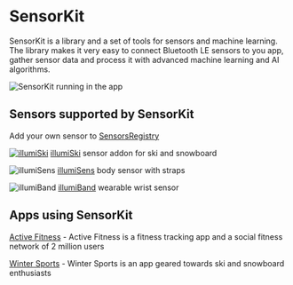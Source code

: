 # SensorKit

SensorKit is a library and a set of tools for sensors and machine learning. The library makes it very easy to connect Bluetooth LE sensors to you app, gather sensor data and process it with advanced machine learning and AI algorithms.

![SensorKit running in the app](https://github.com/kevinash/SensorKit/blob/master/assets/sensorkit_app_250.png)

## Sensors supported by SensorKit

Add your own sensor to [SensorsRegistry](https://github.com/kevinash/SensorKit/blob/master/SensorKit/SensorsRegistry.cs)

[![illumiSki](https://github.com/kevinash/SensorKit/blob/master/assets/illumiski-150.png)](https://illumisens.com/collections/frontpage/products/illumiski-ski-sensor) [illumiSki](https://illumisens.com/collections/frontpage/products/illumiski-ski-sensor) sensor addon for ski and snowboard

![illumiSens](https://github.com/kevinash/SensorKit/blob/master/assets/illumisens-150.png)
[illumiSens](https://illumisens.com/collections/frontpage/products/illumisens-body-sensors) body sensor with straps

![illumiBand](https://github.com/kevinash/SensorKit/blob/master/assets/illumiband-150.png)
[illumiBand](https://illumisens.com/collections/frontpage/products/illumiband-wearable-sensors) wearable wrist sensor

## Apps using SensorKit

[Active Fitness](http://activefitness.co) - Active Fitness is a fitness tracking app and a social fitness network of 2 million users

[Winter Sports](http://winter-sports.co) - Winter Sports is an app geared towards ski and snowboard enthusiasts

